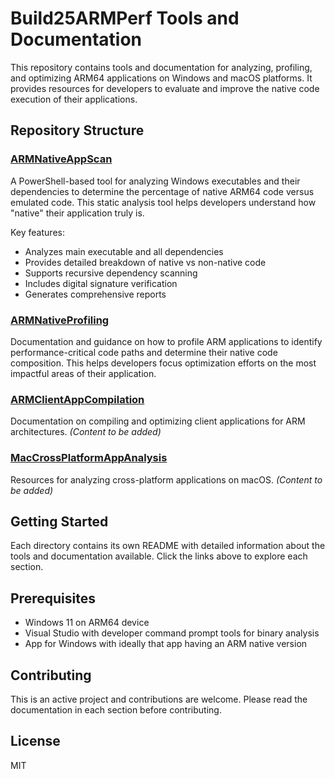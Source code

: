 # Build25ARMPerf Tools and Documentation

This repository contains tools and documentation for analyzing, profiling, and optimizing ARM64 applications on Windows and macOS platforms. It provides resources for developers to evaluate and improve the native code execution of their applications.

## Repository Structure

### [ARMNativeAppScan](./ARMNativeAppScan)
A PowerShell-based tool for analyzing Windows executables and their dependencies to determine the percentage of native ARM64 code versus emulated code. This static analysis tool helps developers understand how "native" their application truly is.

Key features:
- Analyzes main executable and all dependencies
- Provides detailed breakdown of native vs non-native code
- Supports recursive dependency scanning
- Includes digital signature verification
- Generates comprehensive reports

### [ARMNativeProfiling](./ARMNativeProfiling)
Documentation and guidance on how to profile ARM applications to identify performance-critical code paths and determine their native code composition. This helps developers focus optimization efforts on the most impactful areas of their application.

### [ARMClientAppCompilation](./ARMClientAppCompilation)
Documentation on compiling and optimizing client applications for ARM architectures. *(Content to be added)*

### [MacCrossPlatformAppAnalysis](./MacCrossPlatformAppAnalysis)
Resources for analyzing cross-platform applications on macOS. *(Content to be added)*

## Getting Started

Each directory contains its own README with detailed information about the tools and documentation available. Click the links above to explore each section.

## Prerequisites

- Windows 11 on ARM64 device
- Visual Studio with developer command prompt tools for binary analysis
- App for Windows with ideally that app having an ARM native version

## Contributing

This is an active project and contributions are welcome. Please read the documentation in each section before contributing.

## License

MIT